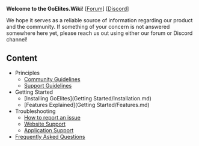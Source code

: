 **Welcome to the GoElites.Wiki**! [[Forum](https://goelites.net)] [[Discord](https://discord.gg/m7RctYk)]

We hope it serves as a reliable source of information regarding our product and the community. If something of your concern is not answered somewhere here yet, please reach us out using either our forum or Discord channel!



## Content
- Principles
	- [Community Guidelines](Principles/CommunityGuidelines.md)
	- [Support Guidelines](Principles/SupportGuidelines.md)
- Getting Started
	- [Installing GoElites](Getting Started/Installation.md)
	- [Features Explained](Getting Started/Features.md)
- Troubleshooting
	- [How to report an issue](Troubleshooting/TroubleshootingReportGuide.md)
	- [Website Support](WebsiteTroubleshooting.md)
	- [Application Support](ApplicationTroubleshooting.md)
- [Frequently Asked Questions](FrequentlyAskedQuestions.md)

[Discord Image]: https://s.put.re/w7jWWWy.png
[GoElites Image]: https://s.put.re/8cxQDjU.png
[Discord Server]: https://discord.gg/m7RctYk
[GoElites Forum]: https://goelites.net
[Forum]: https://goelites.net
